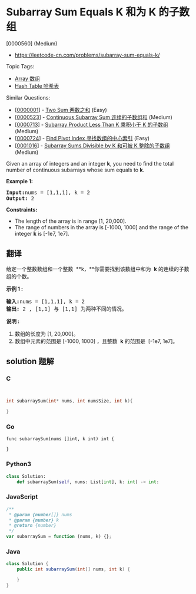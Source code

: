 # Subarray Sum Equals K 和为 K 的子数组

[0000560] (Medium)

- https://leetcode-cn.com/problems/subarray-sum-equals-k/

Topic Tags:

- [Array 数组](https://leetcode-cn.com/tag/array/)
- [Hash Table 哈希表](https://leetcode-cn.com/tag/hash-table/)

Similar Questions:

- [[0000001](https://leetcode-cn.com/problems/two-sum/)] - [Two Sum 两数之和](./0000001.two-sum.md) (Easy)
- [[0000523](https://leetcode-cn.com/problems/continuous-subarray-sum/)] - [Continuous Subarray Sum 连续的子数组和](./0000523.continuous-subarray-sum.md) (Medium)
- [[0000713](https://leetcode-cn.com/problems/subarray-product-less-than-k/)] - [Subarray Product Less Than K 乘积小于 K 的子数组](./0000713.subarray-product-less-than-k.md) (Medium)
- [[0000724](https://leetcode-cn.com/problems/find-pivot-index/)] - [Find Pivot Index 寻找数组的中心索引](./0000724.find-pivot-index.md) (Easy)
- [[0001016](https://leetcode-cn.com/problems/subarray-sums-divisible-by-k/)] - [Subarray Sums Divisible by K 和可被 K 整除的子数组](./0001016.subarray-sums-divisible-by-k.md) (Medium)

Given an array of integers and an integer **k**, you need to find the total number of continuous subarrays whose sum equals to **k**.

**Example 1:**

<pre><b>Input:</b>nums = [1,1,1], k = 2
<b>Output:</b> 2
</pre>

**Constraints:**

- The length of the array is in range \[1, 20,000\].
- The range of numbers in the array is \[-1000, 1000\] and the range of the integer **k** is \[-1e7, 1e7\].

## 翻译

给定一个整数数组和一个整数  **k，**你需要找到该数组中和为  **k** 的连续的子数组的个数。

**示例 1 :**

<pre><strong>输入:</strong>nums = [1,1,1], k = 2
<strong>输出:</strong> 2 , [1,1] 与 [1,1] 为两种不同的情况。
</pre>

**说明 :**

1.  数组的长度为 \[1, 20,000\]。
2.  数组中元素的范围是 \[-1000, 1000\] ，且整数  **k** 的范围是  \[-1e7, 1e7\]。

## solution 题解

### C

```c


int subarraySum(int* nums, int numsSize, int k){

}
```

### Go

```golang
func subarraySum(nums []int, k int) int {

}
```

### Python3

```python
class Solution:
    def subarraySum(self, nums: List[int], k: int) -> int:
```

### JavaScript

```javascript
/**
 * @param {number[]} nums
 * @param {number} k
 * @return {number}
 */
var subarraySum = function (nums, k) {};
```

### Java

```java
class Solution {
    public int subarraySum(int[] nums, int k) {

    }
}
```
